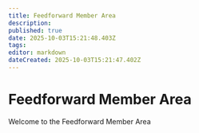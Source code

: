 ```yaml
---
title: Feedforward Member Area
description: 
published: true
date: 2025-10-03T15:21:48.403Z
tags: 
editor: markdown
dateCreated: 2025-10-03T15:21:47.402Z
---
```


# Feedforward Member Area
Welcome to the Feedforward Member Area